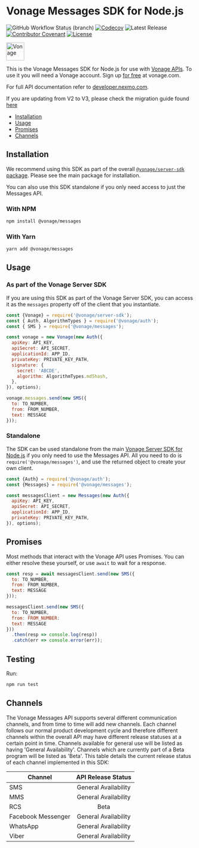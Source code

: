 # Vonage Messages SDK for Node.js

![GitHub Workflow Status (branch)](https://img.shields.io/github/actions/workflow/status/Vonage/vonage-node-sdk/ci.yml?branch=3.x) [![Codecov](https://img.shields.io/codecov/c/github/vonage/vonage-node-sdk?label=Codecov&logo=codecov&style=flat-square)](https://codecov.io/gh/Vonage/vonage-server-sdk) ![Latest Release](https://img.shields.io/github/v/release/vonage/vonage-node-sdk?logo=npm&style=flat-square) [![Contributor Covenant](https://img.shields.io/badge/Contributor%20Covenant-v2.0%20adopted-ff69b4.svg?style=flat-square)](../../CODE_OF_CONDUCT.md) [![License](https://img.shields.io/npm/l/@vonage/server-sdk?label=License&style=flat-square)](../../LICENSE.TXT)

<img src="https://developer.nexmo.com/images/logos/vbc-logo.svg" height="48px" alt="Vonage" />

This is the Vonage Messages SDK for Node.js for use with [Vonage APIs](https://www.vonage.com/). To use it you will need a Vonage account. Sign up [for free][signup] at vonage.com.

For full API documentation refer to [developer.nexmo.com](https://developer.nexmo.com/).

If you are updating from V2 to V3, please check the migration guide found [here](https://github.com/Vonage/vonage-node-sdk/blob/3.x/packages/messages/v2_TO_v3_MIGRATION_GUIDE.md)

* [Installation](#installation)
* [Usage](#usage)
* [Promises](#promises)
* [Channels](#channels)

## Installation

We recommend using this SDK as part of the overall [`@vonage/server-sdk` package](https://github.com/vonage/vonage-node-sdk). Please see the main package for installation.

You can also use this SDK standalone if you only need access to just the Messages API.

### With NPM

```bash
npm install @vonage/messages
```

### With Yarn

```bash
yarn add @vonage/messages
```

## Usage

### As part of the Vonage Server SDK

If you are using this SDK as part of the Vonage Server SDK, you can access it as the `messages` property off of the client that you instantiate.

```js
const {Vonage} = require('@vonage/server-sdk');
const { Auth, AlgorithmTypes } = require('@vonage/auth');
const { SMS } = require('@vonage/messages');

const vonage = new Vonage(new Auth({
  apiKey: API_KEY,
  apiSecret: API_SECRET,
  applicationId: APP_ID,
  privateKey: PRIVATE_KEY_PATH,
  signature: {
    secret: 'ABCDE',
    algorithm: AlgorithmTypes.md5hash,
  },
}), options);

vonage.messages.send(new SMS({
  to: TO_NUMBER,
  from: FROM_NUMBER,
  text: MESSAGE
}));
```

### Standalone

The SDK can be used standalone from the main [Vonage Server SDK for Node.js](https://github.com/vonage/vonage-node-sdk)
if you only need to use the Messages API. All you need to do
is `require('@vonage/messages')`, and use the returned object to create your own
client.

```js
const {Auth} = require('@vonage/auth');
const {Messages} = require('@vonage/messages');

const messagesClient = new Messages(new Auth({
  apiKey: API_KEY,
  apiSecret: API_SECRET,
  applicationId: APP_ID,
  privateKey: PRIVATE_KEY_PATH,
}), options);
```

## Promises

Most methods that interact with the Vonage API uses Promises. You can either resolve these yourself, or use `await` to
wait for a response.

```js
const resp = await messagesClient.send(new SMS({
  to: TO_NUMBER,
  from: FROM_NUMBER,
  text: MESSAGE
}));

messagesClient.send(new SMS({
  to: TO_NUMBER,
  from: FROM_NUMBER:
  text: MESSAGE
}))
  .then(resp => console.log(resp))
  .catch(err => console.error(err));
```

## Testing

Run:

```bash
npm run test
```

## Channels

The Vonage Messages API supports several different communication channels, and
from time to time will add new channels. Each channel follows our normal product
development cycle and therefore different channels within the overall API may
have different release statuses at a certain point in time. Channels available
for general use will be listed as having 'General Availability'. Channels which
are currently part of a Beta program will be listed as 'Beta'. This table
details the current release status of each channel implemented in this SDK:

| Channel            |  API Release Status  |
|--------------------|:--------------------:|
| SMS                | General Availability |
| MMS                | General Availability |
| RCS                | Beta                 |
| Facebook Messenger | General Availability |
| WhatsApp           | General Availability |
| Viber              | General Availability |

[signup]: https://dashboard.nexmo.com/sign-up?utm_source=DEV_REL&utm_medium=github&utm_campaign=node-server-sdk

[license]: ../../LICENSE.txt
